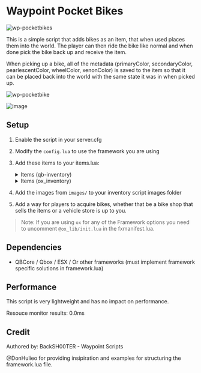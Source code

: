# Waypoint Pocket Bikes

![wp-pocketbikes](https://github.com/WaypointRP/wp-pocketbikes/assets/18689469/b7ed3143-870b-4ad3-b091-f8f4f655b66e)

This is a simple script that adds bikes as an item, that when used places them into the world. The player can then ride the bike like normal and when done pick the bike back up and receive the item.

When picking up a bike, all of the metadata (primaryColor, secondaryColor, pearlescentColor, wheelColor, xenonColor) is saved to the item so that it can be placed back into the world with the same state it was in when picked up. 

![wp-pocketbike](https://github.com/WaypointRP/wp-pocketbikes/assets/18689469/656c17d6-213f-4bd2-ad4b-de1603f6ce99)

![image](https://github.com/WaypointRP/wp-pocketbikes/assets/18689469/a76a9792-d365-4ded-a8d8-7b7ff3bc3da3)


## Setup

1. Enable the script in your server.cfg

2. Modify the `config.lua` to use the framework you are using

3. Add these items to your items.lua:
    <details>
    <summary>Items (qb-inventory)</summary>

    ```lua
    bmx = {name = "bmx", label = "BMX Bike", weight = 500, type = "item", image = "bmx.png", unique = true, useable = true, shouldClose = true, combinable = nil, description = "A BMX bike"},
    cruiser = {name = "cruiser", label = "Cruiser Bike", weight = 500, type = "item", image = "cruiser.png", unique = true, useable = true, shouldClose = true, combinable = nil, description = "A Cruiser bike"},
    fixter = {name = "fixter", label = "Fixter Bike", weight = 500, type = "item", image = "fixter.png", unique = true, useable = true, shouldClose = true, combinable = nil, description = "A Fixter bike"},
    scorcher = {name = "scorcher", label = "Scorcher Bike", weight = 500, type = "item", image = "scorcher.png", unique = true, useable = true, shouldClose = true, combinable = nil, description = "A Scorcher bike"},
    tribike = {name = "tribike", label = "Yellow TriBike", weight = 500, type = "item", image = "tribike.png", unique = true, useable = true, shouldClose = true, combinable = nil, description = "A yellow Tribike"},
    tribike2 = {name = "tribike2", label = "Red TriBike", weight = 500, type = "item", image = "tribike2.png", unique = true, useable = true, shouldClose = true, combinable = nil, description = "A red Tribike"},
    tribike3 = {name = "tribike3", label = "Blue TriBike", weight = 500, type = "item", image = "tribike3.png", unique = true, useable = true, shouldClose = true, combinable = nil, description = "A blue Tribike"},
    ```
    </details>

    <details>
    <summary>Items (ox_inventory)</summary>

    ```lua
    ["bmx"] = {
        label = "BMX Bike",
        weight = 500,
        stack = false,
        close = true,
        description = "A BMX bike",
    },
    ["cruiser"] = {
        label = "Cruiser Bike",
        weight = 500,
        stack = false,
        close = true,
        description = "A Cruiser bike",
    },
    ["fixter"] = {
        label = "Fixter Bike",
        weight = 500,
        stack = false,
        close = true,
        description = "A Fixter bike",
    },
    ["scorcher"] = {
        label = "Scorcher Bike",
        weight = 500,
        stack = false,
        close = true,
        description = "A Scorcher bike",
    },
    ["tribike"] = {
        label = "Yellow TriBike",
        weight = 500,
        stack = false,
        close = true,
        description = "A yellow Tribike",
    },
    ["tribike2"] = {
        label = "Red TriBike",
        weight = 500,
        stack = false,
        close = true,
        description = "A red Tribike",
    },
    ["tribike3"] = {
        label = "Blue TriBike",
        weight = 500,
        stack = false,
        close = true,
        description = "A blue Tribike",
    },
    ```
    </details>

4. Add the images from `images/` to your inventory script images folder

5. Add a way for players to acquire bikes, whether that be a bike shop that sells the items or a vehicle store is up to you.

> Note: If you are using `ox` for any of the Framework options you need to uncomment `@ox_lib/init.lua` in the fxmanifest.lua.

## Dependencies
- QBCore / Qbox / ESX / Or other frameworks (must implement framework specific solutions in framework.lua)

## Performance
This script is very lightweight and has no impact on performance.

Resouce monitor results: 0.0ms

## Credit
Authored by: BackSH00TER - Waypoint Scripts

@DonHulieo for providing insipiration and examples for structuring the framework.lua file.
